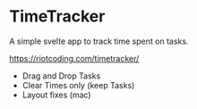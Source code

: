 # TimeTracker

A simple svelte app to track time spent on tasks.

<https://riotcoding.com/timetracker/>

- Drag and Drop Tasks
- Clear Times only (keep Tasks)
- Layout fixes (mac)
